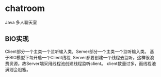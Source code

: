 # chatroom
Java 多人聊天室

## BIO实现
Client部分一个主类一个监听输入类，Server部分一个主类一个监听输入类。
基于BIO模型下每开启一个Client线程, Server都要创建一个线程去监听，这样很浪费资源，故Server端采用线程池创建线程监听client。
client数量过多，而线程池满则会阻塞。
